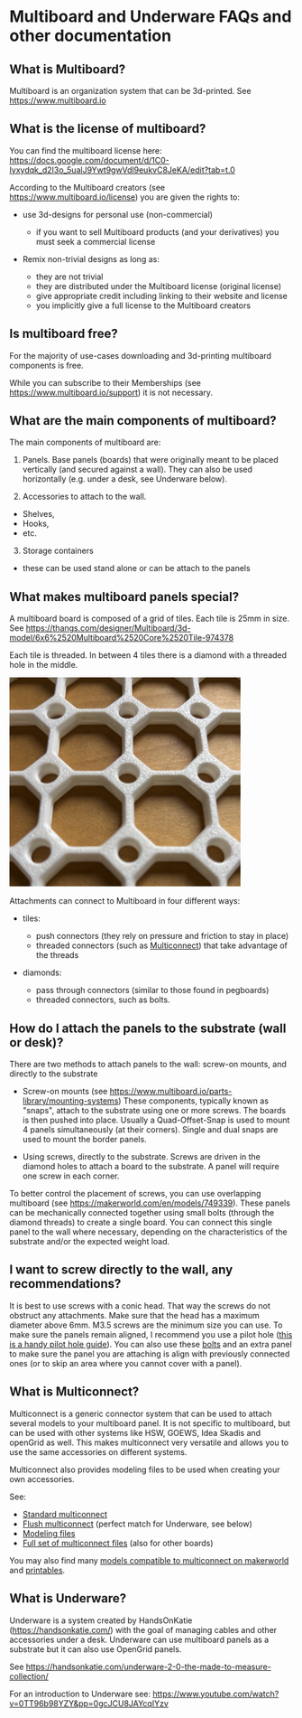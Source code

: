 # Multiboard and Underware FAQs and other documentation

## What is Multiboard?

Multiboard is an organization system that can be 3d-printed.
See https://www.multiboard.io


## What is the license of multiboard?

You can find the multiboard license here: https://docs.google.com/document/d/1C0-Iyxydqk_d2I3o_5ualJ9Ywt9gwVdl9eukvC8JeKA/edit?tab=t.0

According to the Multiboard creators (see https://www.multiboard.io/license) you are given the rights to:

- use 3d-designs for personal use (non-commercial)
  - if you want to sell Multiboard products (and your derivatives) you must seek
    a commercial license

- Remix non-trivial designs as long as:
  - they are not trivial
  - they are distributed under the Multiboard license (original license)
  - give appropriate credit including linking to their website and license
  - you implicitly give a full license to the Multiboard creators

## Is multiboard free?

For the majority of use-cases downloading and 3d-printing multiboard components is free.

While you can subscribe to their Memberships (see https://www.multiboard.io/support) it is not necessary.

## What are the main components of multiboard?

The main components of multiboard are:

1. Panels. Base panels (boards) that were originally meant to be placed vertically (and secured against a wall).  They
   can also be used horizontally (e.g. under a desk, see Underware below).

2. Accessories to attach to the wall.
  - Shelves,
  - Hooks,
  - etc.

3. Storage containers
  - these can be used stand alone or can be attach to the panels

## What makes multiboard panels special?

A multiboard board is composed of a grid of tiles.  Each tile is 25mm in size. See
   https://thangs.com/designer/Multiboard/3d-model/6x6%2520Multiboard%2520Core%2520Tile-974378

Each tile is threaded. In between 4 tiles there is a diamond with a threaded hole in the middle.

![Panel](./tiles-small.png)


Attachments can connect to Multiboard in four different ways:

- tiles:
  - push connectors (they rely on pressure and friction to stay in place)
  - threaded connectors (such as [Multiconnect](https://makerworld.com/en/collections/3718428-multiconnect-base-models)) that take advantage of the threads

- diamonds:
  - pass through connectors (similar to those found in pegboards)
  - threaded connectors, such as bolts.

## How do I attach the panels to the substrate (wall or desk)?

There are two methods to attach panels to the wall: screw-on mounts, and directly to the substrate

- Screw-on mounts (see https://www.multiboard.io/parts-library/mounting-systems)
  These components, typically known as "snaps", attach to the substrate using one or more screws. The boards is then pushed into place. Usually a Quad-Offset-Snap is used 
  to mount 4 panels simultaneously (at their corners). Single and dual snaps are used to mount the border panels.
  
- Using screws, directly to the substrate. Screws are driven in the diamond holes to attach a board to the substrate.  A
  panel will require one screw in each corner.
  
To better control the placement of screws, you can use overlapping multiboard (see
https://makerworld.com/en/models/749339). These panels can be mechanically connected together using small bolts (through
the diamond threads) to create a single board. You can connect this single panel to the wall where
necessary, depending on the characteristics of the substrate and/or the expected weight load.


## I want to screw directly to the wall, any recommendations? 

It is best to use screws with a conic head. That way the screws do not obstruct any attachments. Make sure that the head
has a maximum diameter above 6mm.  M3.5 screws are the minimum size you can use. To make sure the panels remain aligned,
I recommend you use a pilot hole ([this is a handy pilot hole guide](https://makerworld.com/en/models/1091343)).  You
can also use these [bolts](https://makerworld.com/en/models/1092547) and an extra panel to make sure the panel you are
attaching is align with previously connected ones (or to skip an area where you cannot cover with a panel).

## What is Multiconnect?

Multiconnect is a generic connector system that can be used to attach several models to your multiboard panel. It is not specific to multiboard, but
can be used with other systems like HSW, GOEWS, Idea Skadis and openGrid as well. This makes multiconnect very versatile and allows you to use the
same accessories on different systems.

Multiconnect also provides modeling files to be used when creating your own accessories.

See:
* [Standard multiconnect](https://makerworld.com/en/models/790825-multiconnect-generic-connector-for-multiboard-v2)
* [Flush multiconnect](https://makerworld.com/en/models/1026736-flush-multiconnect-generic-multiboard-connector) (perfect match for Underware, see below)
* [Modeling files](https://makerworld.com/en/models/645768-multiconnect-v2-modeling-files)
* [Full set of multiconnect files](https://makerworld.com/en/collections/3718428-multiconnect-base-models) (also for other boards)

You may also find many [models compatible to multiconnect on makerworld](https://makerworld.com/en/search/models?keyword=multiconnect) and
[printables](https://www.printables.com/search/models?ctx=models&q=tag:multiconnect).

## What is Underware?

Underware is a system created by HandsOnKatie (https://handsonkatie.com/) with the goal of managing cables and other accessories under a desk.
Underware can use multiboard panels as a substrate but it can also use OpenGrid panels.

See https://handsonkatie.com/underware-2-0-the-made-to-measure-collection/

For an introduction to Underware see: https://www.youtube.com/watch?v=0TT96b98YZY&pp=0gcJCU8JAYcqIYzv
